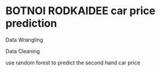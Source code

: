 # BOTNOI RODKAIDEE car price prediction

Data Wrangling

Data Cleaning

use random forest to predict the second hand car price
